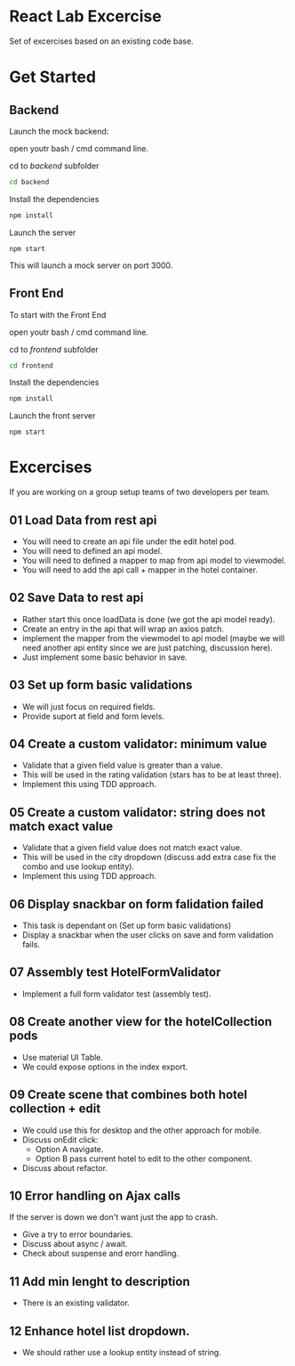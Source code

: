 # React Lab Excercise

Set of excercises based on an existing code base.

# Get Started

## Backend

Launch the mock backend:

open youtr bash / cmd command line.

cd to _backend_ subfolder

```bash
cd backend
```

Install the dependencies

```bash
npm install
```

Launch the server

```
npm start
```

This will launch a mock server on port 3000.

## Front End

To start with the Front End

open youtr bash / cmd command line.

cd to _frontend_ subfolder

```bash
cd frontend
```

Install the dependencies

```bash
npm install
```

Launch the front server

```
npm start
```

# Excercises

If you are working on a group setup teams of two developers per team.

## 01 Load Data from rest api

- You will need to create an api file under the edit hotel pod.
- You will need to defined an api model.
- You will need to defined a mapper to map from api model to viewmodel.
- You will need to add the api call + mapper in the hotel container.

## 02 Save Data to rest api

- Rather start this once loadData is done (we got the api model ready).
- Create an entry in the api that will wrap an axios patch.
- implement the mapper from the viewmodel to api model (maybe we will need
  another api entity since we are just patching, discussion here).
- Just implement some basic behavior in save.

## 03 Set up form basic validations

- We will just focus on required fields.
- Provide suport at field and form levels.

## 04 Create a custom validator: minimum value

- Validate that a given field value is greater than a value.
- This will be used in the rating validation (stars has to be at least three).
- Implement this using TDD approach.

## 05 Create a custom validator: string does not match exact value

- Validate that a given field value does not match exact value.
- This will be used in the city dropdown (discuss add extra case fix the combo and use lookup entity).
- Implement this using TDD approach.

## 06 Display snackbar on form falidation failed

- This task is dependant on (Set up form basic validations)
- Display a snackbar when the user clicks on save and form validation fails.

## 07 Assembly test HotelFormValidator

- Implement a full form validator test (assembly test).

## 08 Create another view for the hotelCollection pods

- Use material UI Table.
- We could expose options in the index export.

## 09 Create scene that combines both hotel collection + edit

- We could use this for desktop and the other approach for mobile.
- Discuss onEdit click:
  - Option A navigate.
  - Option B pass current hotel to edit to the other component.
- Discuss about refactor.

## 10 Error handling on Ajax calls

If the server is down we don't want just the app to crash.

- Give a try to error boundaries.
- Discuss about async / await.
- Check about suspense and erorr handling.

## 11 Add min lenght to description

- There is an existing validator.

## 12 Enhance hotel list dropdown.

- We should rather use a lookup entity instead of string.
